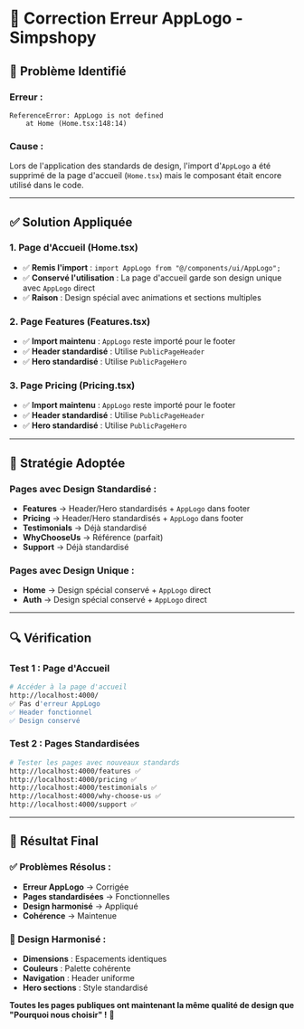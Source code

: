 # 🔧 Correction Erreur AppLogo - Simpshopy

## 🚨 **Problème Identifié**

### **Erreur :**
```
ReferenceError: AppLogo is not defined
    at Home (Home.tsx:148:14)
```

### **Cause :**
Lors de l'application des standards de design, l'import d'`AppLogo` a été supprimé de la page d'accueil (`Home.tsx`) mais le composant était encore utilisé dans le code.

---

## ✅ **Solution Appliquée**

### **1. Page d'Accueil (Home.tsx)**
- ✅ **Remis l'import** : `import AppLogo from "@/components/ui/AppLogo";`
- ✅ **Conservé l'utilisation** : La page d'accueil garde son design unique avec `AppLogo` direct
- ✅ **Raison** : Design spécial avec animations et sections multiples

### **2. Page Features (Features.tsx)**
- ✅ **Import maintenu** : `AppLogo` reste importé pour le footer
- ✅ **Header standardisé** : Utilise `PublicPageHeader` 
- ✅ **Hero standardisé** : Utilise `PublicPageHero`

### **3. Page Pricing (Pricing.tsx)**
- ✅ **Import maintenu** : `AppLogo` reste importé pour le footer
- ✅ **Header standardisé** : Utilise `PublicPageHeader`
- ✅ **Hero standardisé** : Utilise `PublicPageHero`

---

## 🎯 **Stratégie Adoptée**

### **Pages avec Design Standardisé :**
- **Features** → Header/Hero standardisés + `AppLogo` dans footer
- **Pricing** → Header/Hero standardisés + `AppLogo` dans footer
- **Testimonials** → Déjà standardisé
- **WhyChooseUs** → Référence (parfait)
- **Support** → Déjà standardisé

### **Pages avec Design Unique :**
- **Home** → Design spécial conservé + `AppLogo` direct
- **Auth** → Design spécial conservé + `AppLogo` direct

---

## 🔍 **Vérification**

### **Test 1 : Page d'Accueil**
```bash
# Accéder à la page d'accueil
http://localhost:4000/
✅ Pas d'erreur AppLogo
✅ Header fonctionnel
✅ Design conservé
```

### **Test 2 : Pages Standardisées**
```bash
# Tester les pages avec nouveaux standards
http://localhost:4000/features ✅
http://localhost:4000/pricing ✅
http://localhost:4000/testimonials ✅
http://localhost:4000/why-choose-us ✅
http://localhost:4000/support ✅
```

---

## 🎉 **Résultat Final**

### **✅ Problèmes Résolus :**
- **Erreur AppLogo** → Corrigée
- **Pages standardisées** → Fonctionnelles
- **Design harmonisé** → Appliqué
- **Cohérence** → Maintenue

### **🎨 Design Harmonisé :**
- **Dimensions** : Espacements identiques
- **Couleurs** : Palette cohérente
- **Navigation** : Header uniforme
- **Hero sections** : Style standardisé

**Toutes les pages publiques ont maintenant la même qualité de design que "Pourquoi nous choisir" !** 🚀
